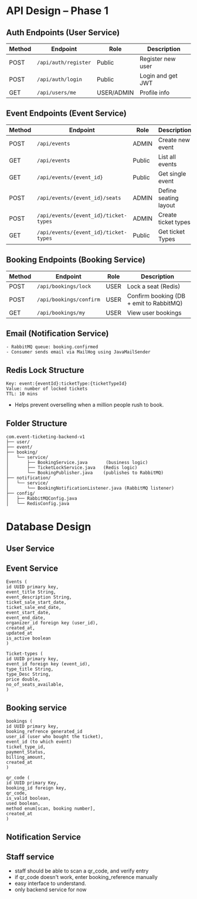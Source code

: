 # API Design – Phase 1

## Auth Endpoints (User Service)
| Method | Endpoint             | Role       | Description       |
| ------ | -------------------- | ---------- | ----------------- |
| POST   | `/api/auth/register` | Public     | Register new user |
| POST   | `/api/auth/login`    | Public     | Login and get JWT |
| GET    | `/api/users/me`      | USER/ADMIN | Profile info      |


## Event Endpoints (Event Service)
| Method | Endpoint                 | Role   | Description           |
| ------ | ------------------------ | ------ | --------------------- |
| POST   | `/api/events`            | ADMIN  | Create new event      |
| GET    | `/api/events`            | Public | List all events       |
| GET    | `/api/events/{event_id}`       | Public | Get single event      |
| POST   | `/api/events/{event_id}/seats` | ADMIN  | Define seating layout |
| POST   | `/api/events/{event_id}/ticket-types` | ADMIN  | Create ticket types |
| GET    | `/api/events/{event_id}/ticket-types`       | Public | Get ticket Types     |


## Booking Endpoints (Booking Service)

| Method | Endpoint                | Role | Description                             |
| ------ | ----------------------- | ---- | --------------------------------------- |
| POST   | `/api/bookings/lock`    | USER | Lock a seat (Redis)                     |
| POST   | `/api/bookings/confirm` | USER | Confirm booking (DB + emit to RabbitMQ) |
| GET    | `/api/bookings/my`      | USER | View user bookings                      |


## Email (Notification Service)
    - RabbitMQ queue: booking.confirmed
    - Consumer sends email via MailHog using JavaMailSender

## Redis Lock Structure 
```
Key: event:{eventId}:ticketType:{ticketTypeId}
Value: number of locked tickets
TTL: 10 mins
```
- Helps prevent overselling when a million people rush to book.

## Folder Structure
``` 
com.event-ticketing-backend-v1
├── user/
├── event/
├── booking/
│   └── service/
│       ├── BookingService.java       (business logic)
│       ├── TicketLockService.java   (Redis logic)
│       └── BookingPublisher.java    (publishes to RabbitMQ)
├── notification/
│   └── service/
│       └── BookingNotificationListener.java (RabbitMQ listener)
├── config/
│   ├── RabbitMQConfig.java
│   └── RedisConfig.java

```

# Database Design
## User Service

## Event Service
```
Events (
id UUID primary key,
event_title String,
event_description String,
ticket_sale_start_date,
ticket_sale_end_date,
event_start_date,
event_end_date,
organizer_id foreign key (user_id),
created_at,
updated_at
is_active boolean
)
```
```
Ticket-types (
id UUID primary key,
event_id foreign key (event_id),
type_title String,
type_Desc String,
price double,
no_of_seats_available,
)
```

## Booking service
```
bookings (
id UUID primary key,
booking_refrence generated_id
user_id (user who bought the ticket),
event_id (to which event)
ticket_type_id,
payment_Status,
billing_amount,
created_at
)
```

```
qr_code (
id UUID primary Key,
booking_id foreign key,
qr_code,
is_valid boolean,
used boolean,
method enum[scan, booking number],
created_at
)
```

## Notification Service

## Staff service

- staff should be able to scan a qr_code, and verify entry
- if qr_code doesn't work, enter booking_reference manually 
- easy interface to understand.
- only backend service for now

